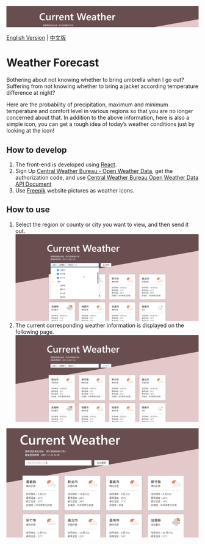 ![image](https://github.com/sherry-huang/weather/blob/main/banner.png)

[English Version](https://github.com/sherry-huang/weather/blob/main/README.md) | [中文版](https://github.com/sherry-huang/weather/blob/main/README.zh-TW.md)

# Weather Forecast

Bothering about not knowing whether to bring umbrella when I go out?
Suffering from not knowing whether to bring a jacket according temperature difference at night?

Here are the probability of precipitation, maximum and minimum temperature and comfort level in various regions so that you are no longer concerned about that.
In addition to the above information, here is also a simple icon, you can get a rough idea of ​​today’s weather conditions just by looking at the icon!

## How to develop

1. The front-end is developed using [React](https://zh-hant.reactjs.org/).
2. Sign Up [Central Weather Bureau - Open Weather Data](https://opendata.cwb.gov.tw/index), get the authorization code, and use [Central Weather Bureau Open Weather Data API Document](https://opendata.cwb.gov.tw/dist/opendata-swagger.html)
3. Use [Freepik](https://www.freepik.com/) website pictures as weather icons.

## How to use

1. Select the region or county or city you want to view, and then send it out.
![image](https://github.com/sherry-huang/weather/blob/main/select.png)
2. The current corresponding weather information is displayed on the following page.
![image](https://github.com/sherry-huang/weather/blob/main/result.png)

![gif](https://github.com/sherry-huang/weather/blob/main/introduction.gif)